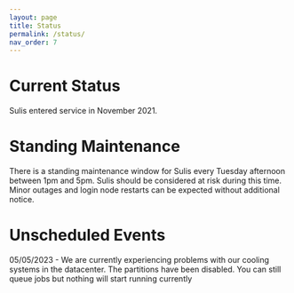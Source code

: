 ```yaml
---
layout: page
title: Status
permalink: /status/
nav_order: 7
---
```


# Current Status

Sulis entered service in November 2021.

# Standing Maintenance

There is a standing maintenance window for Sulis every Tuesday afternoon between 1pm and 5pm. Sulis should be considered at risk during this time. Minor outages and login node restarts can be expected without additional notice.

# Unscheduled Events

05/05/2023 - We are currently experiencing problems with our cooling systems in the datacenter.
The partitions have been disabled. You can still queue jobs but nothing will start running currently
